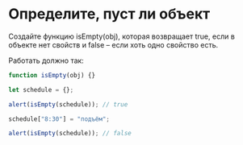 # Определите, пуст ли объект

Создайте функцию isEmpty(obj), которая возвращает true,
если в объекте нет свойств и false – если хоть одно свойство есть.

Работать должно так:

```js
function isEmpty(obj) {}

let schedule = {};

alert(isEmpty(schedule)); // true

schedule["8:30"] = "подъём";

alert(isEmpty(schedule)); // false
```

